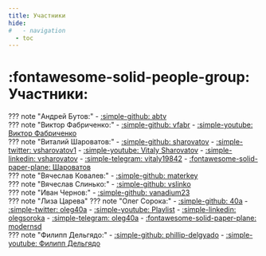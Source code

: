 ```yaml
---
title: Участники
hide:
#   - navigation
  - toc
---
```

# :fontawesome-solid-people-group: Участники:

??? note "Андрей Бутов:"
    - [:simple-github: abtv](https://github.com/abtv)  
??? note "Виктор Фабриченко:"
    - [:simple-github: vfabr](https://github.com/vfabr)
    - [:simple-youtube: Виктор Фабриченко](https://www.youtube.com/results?search_query=%D0%92%D0%B8%D0%BA%D1%82%D0%BE%D1%80+%D0%A4%D0%B0%D0%B1%D1%80%D0%B8%D1%87%D0%B5%D0%BD%D0%BA%D0%BE)  
??? note "Виталий Шароватов:"
    - [:simple-github: sharovatov](https://github.com/sharovatov)
    - [:simple-twitter: vsharovatov1](https://twitter.com/vsharovatov1)
    - [:simple-youtube: Vitaly Sharovatov](https://youtube.com/playlist?list=PLFtS8Ah0wZvWS37oveJ0-D5K6V7GWUpqY&si=dbmZRCN0Fdpwlcm0)
    - [:simple-linkedin: vsharovatov](https://www.linkedin.com/in/vsharovatov/)
    - [:simple-telegram: vitaly19842](http://t.me/vitaly19842)
    - [:fontawesome-solid-paper-plane: Шароватов](https://t.me/vsharovatov)  
??? note "Вячеслав Ковалев:"
    - [:simple-github: materkey](https://github.com/materkey)  
??? note "Вячеслав Слинько:"
    - [:simple-github: vslinko](https://github.com/vslinko)  
??? note "Иван Чернов:"
    - [:simple-github: vanadium23](https://github.com/vanadium23)  
??? note "Лиза Царева"
??? note "Олег Сорока:"
    - [:simple-github: 40a](https://github.com/40a)
    - [:simple-twitter: oleg40a](https://twitter.com/oleg40a)
    - [:simple-youtube: Playlist](https://www.youtube.com/playlist?list=PL4vA46bkT2dJSWqHJEWIo3BbXaZERH7cn)
    - [:simple-linkedin: olegsoroka](https://www.linkedin.com/in/olegsoroka/)
    - [:simple-telegram: oleg40a](https://t.me/oleg40a)
    - [:fontawesome-solid-paper-plane: modernsd](https://t.me/modernsd)  
??? note "Филипп Дельгядо:"
    - [:simple-github: phillip-delgyado](https://github.com/phillip-delgyado)
    - [:simple-youtube: Филипп Дельгядо](https://www.youtube.com/results?search_query=%D0%A4%D0%B8%D0%BB%D0%B8%D0%BF%D0%BF+%D0%94%D0%B5%D0%BB%D1%8C%D0%B3%D1%8F%D0%B4%D0%BE)
